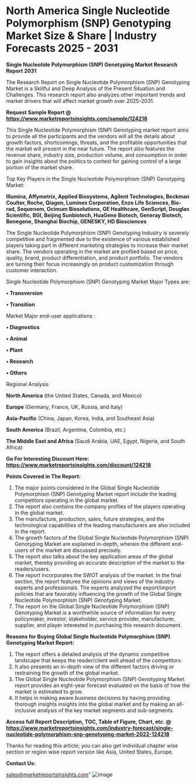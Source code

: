 # North America Single Nucleotide Polymorphism (SNP) Genotyping Market Size & Share | Industry Forecasts 2025 - 2031

<strong>Single Nucleotide Polymorphism (SNP) Genotyping Market Research Report 2031</strong>

The Research Report on Single Nucleotide Polymorphism (SNP) Genotyping Market is a Skillful and Deep Analysis of the Present Situation and Challenges. This research report also analyzes other important trends and market drivers that will affect market growth over 2025-2031.

<strong>Request Sample Report @ <a href=https://www.marketreportsinsights.com/sample/124218>https://www.marketreportsinsights.com/sample/124218</a></strong>

This Single Nucleotide Polymorphism (SNP) Genotyping market report aims to provide all the participants and the vendors will all the details about growth factors, shortcomings, threats, and the profitable opportunities that the market will present in the near future. The report also features the revenue share, industry size, production volume, and consumption in order to gain insights about the politics to contest for gaining control of a large portion of the market share.

Top Key Players in the Single Nucleotide Polymorphism (SNP) Genotyping Market:

<strong>Illumina, Affymetrix, Applied Biosystems, Agilent Technologies, Beckman Coulter, Roche, Qiagen, Luminex Corporation, Enzo Life Sciences, Bio-rad, Sequenom, Ocimum Biosolutions, GE Healthcare, GenScript, Douglas Scientific, BGI, Beijing Sunbiotech, HuaGene Biotech, Generay Biotech, Benegene, Shanghai Biochip, GENESKY, HD Biosciences</strong>

The Single Nucleotide Polymorphism (SNP) Genotyping Industry is severely competitive and fragmented due to the existence of various established players taking part in different marketing strategies to increase their market share. The vendors operating in the market are profiled based on price, quality, brand, product differentiation, and product portfolio. The vendors are turning their focus increasingly on product customization through customer interaction.

Single Nucleotide Polymorphism (SNP) Genotyping Market Major Types are:

<strong>• Transversion

• Transition</strong>

Market Major end-user applications :

<strong>• Diagnostics

• Animal

• Plant

• Research

• Others</strong>

Regional Analysis

</u><strong><b>North America</b></strong> (the United States, Canada, and Mexico)

<strong><b>Europe </b></strong>(Germany, France, UK, Russia, and Italy)

<strong><b>Asia-Pacific</b></strong> (China, Japan, Korea, India, and Southeast Asia)

<strong><b>South America</b></strong> (Brazil, Argentina, Colombia, etc.)

<strong><b>The Middle East and Africa</b></strong> (Saudi Arabia, UAE, Egypt, Nigeria, and South Africa)

<strong>Go For Interesting Discount Here: <a href=https://www.marketreportsinsights.com/discount/124218>https://www.marketreportsinsights.com/discount/124218</a></strong>

<strong>Points Covered in The Report:</strong>
<ol>
  <li>The major points considered in the Global Single Nucleotide Polymorphism (SNP) Genotyping Market report include the leading competitors operating in the global market.</li>
  <li>The report also contains the company profiles of the players operating in the global market.</li>
  <li>The manufacture, production, sales, future strategies, and the technological capabilities of the leading manufacturers are also included in the report.</li>
  <li>The growth factors of the Global Single Nucleotide Polymorphism (SNP) Genotyping Market are explained in-depth, wherein the different end-users of the market are discussed precisely.</li>
  <li>The report also talks about the key application areas of the global market, thereby providing an accurate description of the market to the readers/users.</li>
  <li>The report incorporates the SWOT analysis of the market. In the final section, the report features the opinions and views of the industry experts and professionals. The experts analyzed the export/import policies that are favorably influencing the growth of the Global Single Nucleotide Polymorphism (SNP) Genotyping Market.</li>
  <li>The report on the Global Single Nucleotide Polymorphism (SNP) Genotyping Market is a worthwhile source of information for every policymaker, investor, stakeholder, service provider, manufacturer, supplier, and player interested in purchasing this research document.</li>
</ol>
<strong>Reasons for Buying Global Single Nucleotide Polymorphism (SNP) Genotyping Market Report:</strong>

<ol>
  <li>The report offers a detailed analysis of the dynamic competitive landscape that keeps the reader/client well ahead of the competitors.</li>
  <li>It also presents an in-depth view of the different factors driving or restraining the growth of the global market.</li>
  <li>The Global Single Nucleotide Polymorphism (SNP) Genotyping Market report provides an eight-year forecast evaluated on the basis of how the market is estimated to grow.</li>
  <li>It helps in making aware business decisions by having providing thorough insights insights into the global market and by making an all-inclusive analysis of the key market segments and sub-segments.</li>
</ol>
<strong>Access full Report Description, TOC, Table of Figure, Chart, etc. @ <a href=https://www.marketreportsinsights.com/industry-forecast/single-nucleotide-polymorphism-snp-genotyping-market-2022-124218>https://www.marketreportsinsights.com/industry-forecast/single-nucleotide-polymorphism-snp-genotyping-market-2022-124218</a></strong>


Thanks for reading this article; you can also get individual chapter wise section or region wise report version like Asia, United States, Europe.

<strong>Contact Us:</strong>

sales@marketreportsinsights.com"
![image](https://github.com/user-attachments/assets/d40aef82-de78-4244-83ff-5adb82a58bff)
